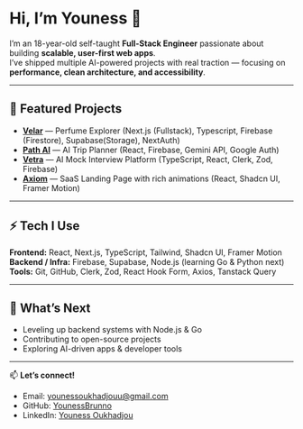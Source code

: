 # Hi, I’m Youness 👋  

I’m an 18-year-old self-taught **Full-Stack Engineer** passionate about building **scalable, user-first web apps**.  
I’ve shipped multiple AI-powered projects with real traction — focusing on **performance, clean architecture, and accessibility**.  

---

## 🚀 Featured Projects  

- **[Velar](https://github.com/YounessBrunno)** — Perfume Explorer (Next.js (Fullstack), Typescript, Firebase (Firestore), Supabase(Storage), NextAuth)
- **[Path AI](https://github.com/YounessBrunno)** — AI Trip Planner (React, Firebase, Gemini API, Google Auth)
- **[Vetra](https://github.com/YounessBrunno)** — AI Mock Interview Platform (TypeScript, React, Clerk, Zod, Firebase)  
- **[Axiom](https://github.com/YounessBrunno)** — SaaS Landing Page with rich animations (React, Shadcn UI, Framer Motion)  

---

## ⚡ Tech I Use  

**Frontend:** React, Next.js, TypeScript, Tailwind, Shadcn UI, Framer Motion  
**Backend / Infra:** Firebase, Supabase, Node.js (learning Go & Python next)  
**Tools:** Git, GitHub, Clerk, Zod, React Hook Form, Axios, Tanstack Query  

---

## 🌱 What’s Next  

- Leveling up backend systems with Node.js & Go  
- Contributing to open-source projects  
- Exploring AI-driven apps & developer tools  

---

📫 **Let’s connect!**  
- Email: [younessoukhadjouu@gmail.com](mailto:younessoukhadjouu@gmail.com)  
- GitHub: [YounessBrunno](https://github.com/YounessBrunno)  
- LinkedIn: [Youness Oukhadjou](https://www.linkedin.com/in/youness-oukhadjou/)  

